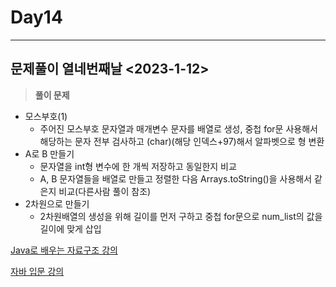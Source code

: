 # Day14

---

## 문제풀이 열네번째날 <2023-1-12>

> **풀이 문제**
>
- 모스부호(1)
    - 주어진 모스부호 문자열과 매개변수 문자를 배열로 생성, 중첩 for문 사용해서 해당하는 문자 전부 검사하고 (char)(해당 인덱스+97)해서 알파벳으로 형 변환
- A로 B 만들기
    - 문자열을 int형 변수에 한 개씩 저장하고 동일한지 비교
    - A, B 문자열들을 배열로 만들고 정렬한 다음 Arrays.toString()을 사용해서 같은지 비교(다른사람 풀이 참조)
- 2차원으로 만들기
    - 2차원배열의 생성을 위해 길이를 먼저 구하고 중첩 for문으로 num_list의 값을 길이에 맞게 삽입

[Java로 배우는 자료구조 강의](https://www.notion.so/Java-ad91daf0c9b14101a8257083895e1f39)

[자바 입문 강의](https://www.notion.so/19eb55efc03c43c283421b8fc26b071e)